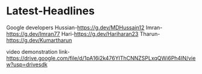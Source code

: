 # Latest-Headlines
Google developers
Hussian-https://g.dev/MDHussain12
Imran-https://g.dev/Imran77
Hari-https://g.dev/Hariharan23
Tharun-https://g.dev/Kumartharun

video demonstration link-https://drive.google.com/file/d/1pA16i2k476YlThCNNZSPLxqQWi6Ph4IN/view?usp=drivesdk
